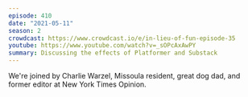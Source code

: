 ```yaml
---
episode: 410
date: "2021-05-11"
season: 2
crowdcast: https://www.crowdcast.io/e/in-lieu-of-fun-episode-35
youtube: https://www.youtube.com/watch?v=_sOPcAxAwPY
summary: Discussing the effects of Platformer and Substack
---
```

We're joined by Charlie Warzel, Missoula resident, great dog dad, and former editor at New York Times Opinion.
